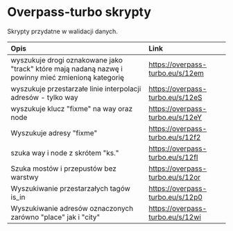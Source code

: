# Overpass-turbo skrypty
Skrypty  przydatne  w walidacji danych.

| Opis | Link |
| :--- | :---|
| wyszukuje drogi oznakowane jako "track" które mają nadaną nazwę i powinny mieć zmienioną kategorię | https://overpass-turbo.eu/s/12em |
| wyszukuje przestarzałe linie interpolacji adresów - tylko way | https://overpass-turbo.eu/s/12eS |
| wyszukuje klucz "fixme" na way oraz node | https://overpass-turbo.eu/s/12eY |
| Wyszukuje adresy "fixme" | https://overpass-turbo.eu/s/12f2 |
| szuka way i node z skrótem "ks." | https://overpass-turbo.eu/s/12fI |
| Szuka mostów i przepustów bez warstwy| https://overpass-turbo.eu/s/12or |
| Wyszukiwanie przestarzałych tagów is_in | https://overpass-turbo.eu/s/12p0 |  
| Wyszukiwanie adresów oznaczonych zarówno "place" jak i "city"| https://overpass-turbo.eu/s/12wi |
